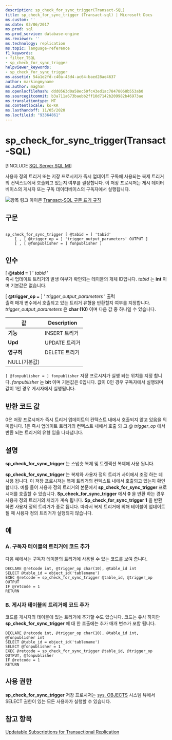 ```yaml
---
description: sp_check_for_sync_trigger(Transact-SQL)
title: sp_check_for_sync_trigger (Transact-sql) | Microsoft Docs
ms.custom: ''
ms.date: 03/06/2017
ms.prod: sql
ms.prod_service: database-engine
ms.reviewer: ''
ms.technology: replication
ms.topic: language-reference
f1_keywords:
- filter_TSQL
- sp_check_for_sync_trigger
helpviewer_keywords:
- sp_check_for_sync_trigger
ms.assetid: 54a1e2fd-c40a-43d4-ac64-baed28ae4637
author: markingmyname
ms.author: maghan
ms.openlocfilehash: ddd0563d0a58ec50fc43ed1ac78478068b553ab0
ms.sourcegitcommit: b3a711a673baebb2ff10d7142b209982b46973ae
ms.translationtype: MT
ms.contentlocale: ko-KR
ms.lasthandoff: 11/05/2020
ms.locfileid: "93364861"
---
```

# <a name="sp_check_for_sync_trigger-transact-sql"></a>sp_check_for_sync_trigger(Transact-SQL)
[!INCLUDE [SQL Server SQL MI](../../includes/applies-to-version/sql-asdbmi.md)]

  사용자 정의 트리거 또는 저장 프로시저가 즉시 업데이트 구독에 사용되는 복제 트리거의 컨텍스트에서 호출되고 있는지 여부를 결정합니다. 이 저장 프로시저는 게시 데이터베이스의 게시자 또는 구독 데이터베이스의 구독자에서 실행됩니다.  
  
 ![항목 링크 아이콘](../../database-engine/configure-windows/media/topic-link.gif "항목 링크 아이콘") [Transact-SQL 구문 표기 규칙](../../t-sql/language-elements/transact-sql-syntax-conventions-transact-sql.md)  
  
## <a name="syntax"></a>구문  
  
```  
  
sp_check_for_sync_trigger [ @tabid = ] 'tabid'   
    [ , [ @trigger_op = ] 'trigger_output_parameters' OUTPUT ]  
    [ , [ @fonpublisher = ] fonpublisher ]  
```  
  
## <a name="arguments"></a>인수  
 [ **@tabid =** ] ' *tabid* '  
 즉시 업데이트 트리거의 발생 여부가 확인되는 테이블의 개체 ID입니다. *tabid* 는 **int** 이며 기본값은 없습니다.  
  
 [ **@trigger_op =** ] ' *trigger_output_parameters* ' 출력  
 출력 매개 변수에서 호출되고 있는 트리거 유형을 반환할지 여부를 지정합니다. *trigger_output_parameters* 은 **char (10)** 이며 다음 값 중 하나일 수 있습니다.  
  
|값|Description|  
|-----------|-----------------|  
|**기능**|INSERT 트리거|  
|**Upd**|UPDATE 트리거|  
|**영구히**|DELETE 트리거|  
|NULL(기본값)||  
  
`[ @fonpublisher = ] fonpublisher` 저장 프로시저가 실행 되는 위치를 지정 합니다. *fonpublisher* 는 **bit** 이며 기본값은 0입니다. 값이 0인 경우 구독자에서 실행되며 값이 1인 경우 게시자에서 실행됩니다.  
  
## <a name="return-code-values"></a>반환 코드 값  
 0은 저장 프로시저가 즉시 트리거 업데이트의 컨텍스트 내에서 호출되지 않고 있음을 의미합니다. 1은 즉시 업데이트 트리거의 컨텍스트 내에서 호출 되 고 *\@ trigger_op* 에서 반환 되는 트리거의 유형 임을 나타냅니다.  
  
## <a name="remarks"></a>설명  
 **sp_check_for_sync_trigger** 는 스냅숏 복제 및 트랜잭션 복제에 사용 됩니다.  
  
 **sp_check_for_sync_trigger** 는 복제와 사용자 정의 트리거 사이에서 조정 하는 데 사용 됩니다. 이 저장 프로시저는 복제 트리거의 컨텍스트 내에서 호출되고 있는지 확인합니다. 예를 들어 사용자 정의 트리거의 본문에서 **sp_check_for_sync_trigger** 프로시저를 호출할 수 있습니다. **Sp_check_for_sync_trigger** 에서 **0** 을 반환 하는 경우 사용자 정의 트리거의 처리가 계속 됩니다. **Sp_check_for_sync_trigger** **1** 을 반환 하면 사용자 정의 트리거가 종료 됩니다. 따라서 복제 트리거에 의해 테이블이 업데이트될 때 사용자 정의 트리거가 실행되지 않습니다.  
  
## <a name="examples"></a>예

### <a name="a-add-code-to-a-trigger-on-a-subscriber-table"></a>A. 구독자 테이블의 트리거에 코드 추가
 다음 예에서는 구독자 테이블의 트리거에 사용될 수 있는 코드를 보여 줍니다.  
  
```  
DECLARE @retcode int, @trigger_op char(10), @table_id int  
SELECT @table_id = object_id('tablename')  
EXEC @retcode = sp_check_for_sync_trigger @table_id, @trigger_op OUTPUT  
IF @retcode = 1  
RETURN  
```  
  
### <a name="b-add-code-to-a-trigger-on-a-publisher-table"></a>B. 게시자 테이블의 트리거에 코드 추가
 코드를 게시자의 테이블에 있는 트리거에 추가할 수도 있습니다. 코드는 유사 하지만 **sp_check_for_sync_trigger** 에 대 한 호출에는 추가 매개 변수가 포함 됩니다.  
  
```  
DECLARE @retcode int, @trigger_op char(10), @table_id int, @fonpublisher int  
SELECT @table_id = object_id('tablename')  
SELECT @fonpublisher = 1  
EXEC @retcode = sp_check_for_sync_trigger @table_id, @trigger_op OUTPUT, @fonpublisher  
IF @retcode = 1  
RETURN  
```  
  
## <a name="permissions"></a>사용 권한  
 **sp_check_for_sync_trigger** 저장 프로시저는 [sys. OBJECTS](../../relational-databases/system-catalog-views/sys-objects-transact-sql.md) 시스템 뷰에서 SELECT 권한이 있는 모든 사용자가 실행할 수 있습니다.  
  
## <a name="see-also"></a>참고 항목  
 [Updatable Subscriptions for Transactional Replication](../../relational-databases/replication/transactional/updatable-subscriptions-for-transactional-replication.md)  
  
  
